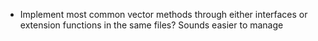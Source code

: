 - Implement most common vector methods through either interfaces or extension functions in the same files? Sounds easier to manage